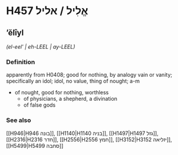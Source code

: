 # H457 אֱלִיל / אליל

## ʼĕlîyl

_(el-eel' | eh-LEEL | ay-LEEL)_

### Definition

apparently from H0408; good for nothing, by analogy vain or vanity; specifically an idol; idol, no value, thing of nought; a-m

- of nought, good for nothing, worthless
  - of physicians, a shepherd, a divination
  - of false gods

### See also

[[H946|H946 בונה]], [[H1140|H1140 בניה]], [[H1497|H1497 גזל]], [[H2316|H2316 חדר]], [[H2556|H2556 חמץ]], [[H3152|H3152 יזליאה]], [[H5499|H5499 סחבה]]
